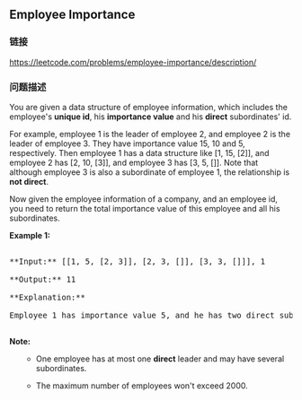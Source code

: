 ## Employee Importance  
### 链接  
https://leetcode.com/problems/employee-importance/description/  
### 问题描述
You are given a data structure of employee information, which includes the employee's **unique id**, his **importance value** and his **direct** subordinates' id. 

For example, employee 1 is the leader of employee 2, and employee 2 is the leader of employee 3. They have importance value 15, 10 and 5, respectively. Then employee 1 has a data structure like [1, 15, [2]], and employee 2 has [2, 10, [3]], and employee 3 has [3, 5, []]. Note that although employee 3 is also a subordinate of employee 1, the relationship is **not direct**.

Now given the employee information of a company, and an employee id, you need to return the total importance value of this employee and all his subordinates.

**Example 1:**<br/>
<pre>
**Input:** [[1, 5, [2, 3]], [2, 3, []], [3, 3, []]], 1
**Output:** 11
**Explanation:**
Employee 1 has importance value 5, and he has two direct subordinates: employee 2 and employee 3. They both have importance value 3. So the total importance value of employee 1 is 5 + 3 + 3 = 11.
</pre>


**Note:**<br>
<ol>
- One employee has at most one **direct** leader and may have several subordinates.
- The maximum number of employees won't exceed 2000.
</ol>

